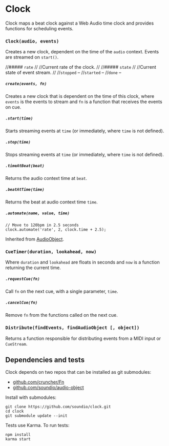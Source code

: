 # Clock
Clock maps a beat clock against a Web Audio time clock and provides
functions for scheduling events.


### `Clock(audio, events)`

Creates a new clock, dependent on the time of the `audio` context. Events are
streamed on `start()`.


//##### `rate`
//
//Current rate of the clock.
//
//##### `state`
//
//Current state of event stream.
//
//`stopped` – 
//`started` –
//`done` –


##### `create(events, fn)`

Creates a new clock that is dependent on the time of this clock, where `events`
is the events to stream and `fn` is a function that receives the events on cue.

##### `.start(time)`

Starts streaming events at `time` (or immediately, where `time` is not defined).

##### `.stop(time)`

Stops streaming events at `time` (or immediately, where `time` is not defined).

##### `.timeAtBeat(beat)`

Returns the audio context time at `beat`.

##### `.beatAtTime(time)`

Returns the beat at audio context time `time`.

##### `.automate(name, value, time)`

    // Move to 120bpm in 2.5 seconds
    clock.automate('rate', 2, clock.time + 2.5);

Inherited from <a href="http://github.com/soundio/audio-object">AudioObject</a>.


### `CueTimer(duration, lookahead, now)`

Where `duration` and `lookahead` are floats in seconds and `now` is a function
returning the current time.

##### `.requestCue(fn)`

Call `fn` on the next cue, with a single parameter, `time`.

##### `.cancelCue(fn)`

Remove `fn` from the functions called on the next cue.


### `Distribute(findEvents, findAudioObject [, object])`

Returns a function responsible for distributing events from a MIDI input
or `CueStream`.


## Dependencies and tests

Clock depends on two repos that can be installed as git submodules:

- <a href="https://github.com/cruncher/collection">github.com/cruncher/Fn</a>
- <a href="https://github.com/soundio/audio-object">github.com/soundio/audio-object</a>

Install with submodules:

	git clone https://github.com/soundio/clock.git
	cd clock
	git submodule update --init

Tests use Karma. To run tests:

	npm install
	karma start